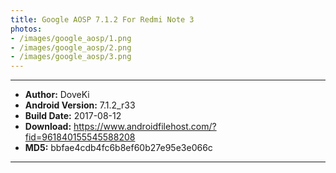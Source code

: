 ```yaml
---
title: Google AOSP 7.1.2 For Redmi Note 3
photos:
- /images/google_aosp/1.png
- /images/google_aosp/2.png
- /images/google_aosp/3.png
---
```


<!-- more -->

----------------------------------------------------------

- <b>Author:</b> DoveKi
- <b>Android Version:</b> 7.1.2_r33
- <b>Build Date:</b> 2017-08-12
- <b>Download:</b> <https://www.androidfilehost.com/?fid=961840155545588208>
- <b>MD5:</b> bbfae4cdb4fc6b8ef60b27e95e3e066c

----------------------------------------------------------
